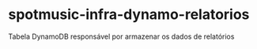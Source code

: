 # spotmusic-infra-dynamo-relatorios
Tabela DynamoDB responsável por armazenar os dados de relatórios
